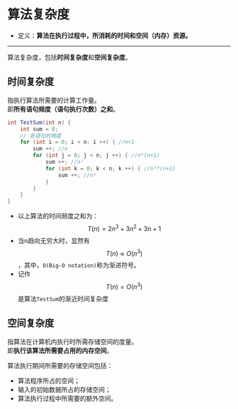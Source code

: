 # 算法复杂度
  * 定义：**算法在执行过程中，所消耗的时间和空间（内存）资源。**

----

算法复杂度，包括**时间复杂度**和**空间复杂度**。

## 时间复杂度
指执行算法所需要的计算工作量。  
即**所有语句频度（语句执行次数）之和**。
```csharp
int TestSum(int n) {
    int sum = 0;
    // 各语句的频度
    for (int i = 0; i < n; i ++) { //n+1
        sum ++; //n
        for (int j = 0; j < n; j ++) { //n*(n+1)
            sum ++; //n²
            for (int k = 0; k < n; k ++) { //n²*(n+1)
                sum ++; //n³
            }
        }
    }
}
```
  * 以上算法的时间频度之和为：$$T(n)=2n^3+3n^2+3n+1$$
  * 当n趋向无穷大时，显然有$$T(n) \approx O(n^3)$$，其中，`O(Big-O notation)`称为渐进符号。
  * 记作$$T(n)=O(n^3)$$是算法`TestSum`的渐近时间复杂度

## 空间复杂度
指算法在计算机内执行时所需存储空间的度量。  
即**执行该算法所需要占用的内存空间**。
  
算法执行期间所需要的存储空间包括：
  * 算法程序所占的空间；
  * 输入的初始数据所占的存储空间；
  * 算法执行过程中所需要的额外空间。